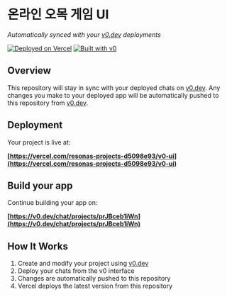 # 온라인 오목 게임 UI

*Automatically synced with your [v0.dev](https://v0.dev) deployments*

[![Deployed on Vercel](https://img.shields.io/badge/Deployed%20on-Vercel-black?style=for-the-badge&logo=vercel)](https://vercel.com/resonas-projects-d5098e93/v0-ui)
[![Built with v0](https://img.shields.io/badge/Built%20with-v0.dev-black?style=for-the-badge)](https://v0.dev/chat/projects/prJBceb1iWn)

## Overview

This repository will stay in sync with your deployed chats on [v0.dev](https://v0.dev).
Any changes you make to your deployed app will be automatically pushed to this repository from [v0.dev](https://v0.dev).

## Deployment

Your project is live at:

**[https://vercel.com/resonas-projects-d5098e93/v0-ui](https://vercel.com/resonas-projects-d5098e93/v0-ui)**

## Build your app

Continue building your app on:

**[https://v0.dev/chat/projects/prJBceb1iWn](https://v0.dev/chat/projects/prJBceb1iWn)**

## How It Works

1. Create and modify your project using [v0.dev](https://v0.dev)
2. Deploy your chats from the v0 interface
3. Changes are automatically pushed to this repository
4. Vercel deploys the latest version from this repository
